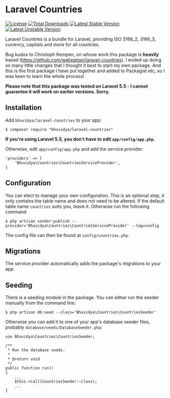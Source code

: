 # Laravel Countries

[![License](https://poser.pugx.org/bhuvidya/laravel-countries/license?format=flat-square)](https://packagist.org/packages/bhuvidya/laravel-countries)
[![Total Downloads](https://poser.pugx.org/bhuvidya/laravel-countries/downloads?format=flat-square)](https://packagist.org/packages/bhuvidya/laravel-countries)
[![Latest Stable Version](https://poser.pugx.org/bhuvidya/laravel-countries/v/stable?format=flat-square)](https://packagist.org/packages/bhuvidya/laravel-countries)
[![Latest Unstable Version](https://poser.pugx.org/bhuvidya/laravel-countries/v/unstable?format=flat-square)](https://packagist.org/packages/bhuvidya/laravel-countries)


Laravel Countries is a bundle for Laravel, providing ISO 3166_2, 3166_3, currency, capitals and more for all countries.

Bug kudos to Christoph Kempen, on whose work this package is **heavily** based (https://github.com/webpatser/laravel-countries). I ended up doing so many little changes that I thought it best to start my own package. And this is the first
package I have put together and added to Packagist etc, so I was keen to learn the whole process!

**Please note that this package was tested on Laravel 5.5 - I cannot guarantee it will work on earlier versions. Sorry.**

## Installation

Add `bhuvidya/laravel-countries` to your app:

    $ composer require "bhuvidya/laravel-countries"
    

**If you're using Laravel 5.5, you don't have to edit `app/config/app.php`.**

Otherwise, edit `app/config/app.php` and add the service provider:

    'providers' => [
        'Bhuvidya\Countries\CountriesServiceProvider',
    ]


## Configuration

You can elect to manage your own configuration. This is an optional step, it only contains the table name and does
not need to be altered. If the default table name `countries` suits you, leave it. Otherwise run the following command

    $ php artisan vendor:publish --provider='Bhuvidya\Countries\CountriesServiceProvider' --tag=config

The config file can then be found at `config/countries.php`.


## Migrations

The service provider automatically adds the package's migrations to your app.


## Seeding

There is a seeding module in the package. You can either run the seeder manually from the command line:

    $ php artisan db:seed --class='Bhuvidya\Countries\CountriesSeeder'

Otherwise you can add it to one of your app's database seeder files, probably `database/seeds/DatabaseSeeder.php`:

    use Bhuvidya\Countries\CountriesSeeder;

    /**  
     * Run the database seeds.
     *    
     * @return void 
     */ 
    public function run()
    {        
        ...
        $this->call(CountriesSeeder::class);
        ...
    }

